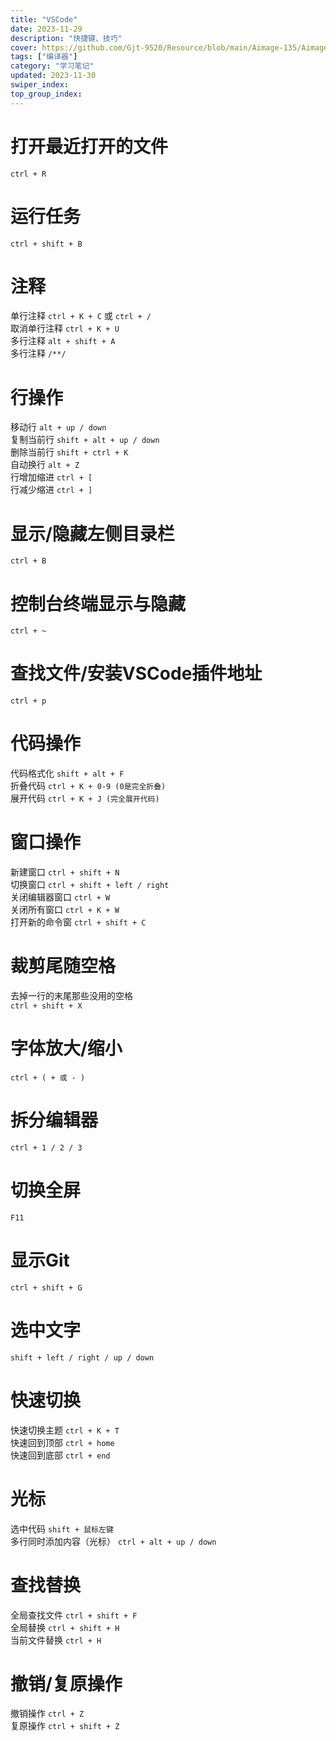 ```yaml
---
title: "VSCode"
date: 2023-11-29
description: "快捷键、技巧"
cover: https://github.com/Gjt-9520/Resource/blob/main/Aimage-135/Aimage102.jpg?raw=true
tags: ["编译器"]
category: "学习笔记"
updated: 2023-11-30
swiper_index: 
top_group_index: 
---
```


# 打开最近打开的文件

`ctrl + R`   

# 运行任务

`ctrl + shift + B`

# 注释

单行注释 `ctrl + K + C` 或 `ctrl + /`   
取消单行注释 `ctrl + K + U`     
多行注释 `alt + shift + A`   
多行注释 `/**/`   

# 行操作

移动行 `alt + up / down`    
复制当前行 `shift + alt + up / down`  
删除当前行 `shift + ctrl + K`   
自动换行 `alt + Z`  
行增加缩进 `ctrl + [`   
行减少缩进 `ctrl + ]`   

# 显示/隐藏左侧目录栏 

`ctrl + B`  

# 控制台终端显示与隐藏

`ctrl + ~`  

# 查找文件/安装VSCode插件地址

`ctrl + p`  
  
# 代码操作

代码格式化 `shift + alt + F`  
折叠代码 `ctrl + K + 0-9 (0是完全折叠)`   
展开代码 `ctrl + K + J (完全展开代码)`  

# 窗口操作

新建窗口 `ctrl + shift + N`  
切换窗口 `ctrl + shift + left / right`  
关闭编辑器窗口 `ctrl + W`   
关闭所有窗口 `ctrl + K + W`   
打开新的命令窗 `ctrl + shift + C`  

# 裁剪尾随空格

去掉一行的末尾那些没用的空格   
`ctrl + shift + X`  

# 字体放大/缩小

`ctrl + ( + 或 - )`  

# 拆分编辑器

`ctrl + 1 / 2 / 3`

# 切换全屏

`F11`

# 显示Git

`ctrl + shift + G`

# 选中文字

`shift + left / right / up / down`

# 快速切换

快速切换主题 `ctrl + K + T`  
快速回到顶部 `ctrl + home`   
快速回到底部 `ctrl + end`   

# 光标

选中代码 `shift + 鼠标左键`  
多行同时添加内容（光标） `ctrl + alt + up / down`  

# 查找替换

全局查找文件 `ctrl + shift + F`  
全局替换 `ctrl + shift + H`    
当前文件替换 `ctrl + H`  
 
# 撤销/复原操作

撤销操作 `ctrl + Z`   
复原操作 `ctrl + shift + Z`   